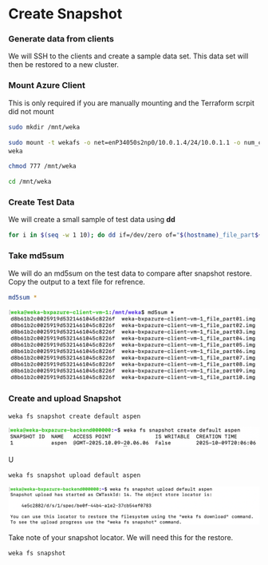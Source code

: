# Create Snapshot

###  Generate data from clients
We will SSH to the clients and create a sample data set.  This data set will then be restored to a new cluster.



### Mount Azure Client
This is only required if you are manually mounting and the Terraform scrpit did not mount

```bash
sudo mkdir /mnt/weka
```
```bash
sudo mount -t wekafs -o net=enP34050s2np0/10.0.1.4/24/10.0.1.1 -o num_cores=1 -o mgmt_ip=10.0.1.7 74.235.237.199/default /mnt/weka
weka
```

```bash
chmod 777 /mnt/weka
```
```bash
cd /mnt/weka
```

### Create Test Data
We will create a small sample of test data using **dd**

```bash
for i in $(seq -w 1 10); do dd if=/dev/zero of="$(hostname)_file_part${i}.img" bs=50M count=10 status=progress; done
```

### Take md5sum 

We will do an md5sum on the test data to compare after snapshot restore.  Copy the output to a text file for refrence.

```bash
md5sum *
```

![md5sum](./images/md5sum.png)

### Create and upload Snapshot

```bash
weka fs snapshot create default aspen
```
![Create Snap](./images/create_snap.png)


U
```bash
weka fs snapshot upload default aspen
```

![Upload Snap](./images/upload_snap.png)

Take note of your snapshot locator.  We will need this for the restore.

```bash
weka fs snapshot
````

